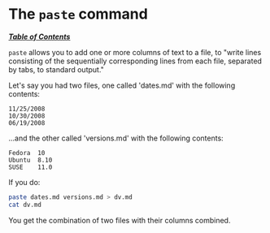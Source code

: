 # The `paste` command

[***Table of Contents***](/README.md)

`paste` allows you to add one or more columns of text to a file, to "write
lines consisting of the sequentially corresponding lines from each file,
separated by tabs, to standard output."

Let's say you had two files, one called 'dates.md' with the following contents:

```
11/25/2008 
10/30/2008 
06/19/2008
```

...and the other called 'versions.md' with the following contents:

```
Fedora  10 
Ubuntu  8.10 
SUSE    11.0
```

If you do:

```bash
paste dates.md versions.md > dv.md
cat dv.md
```

You get the combination of two files with their columns combined.
